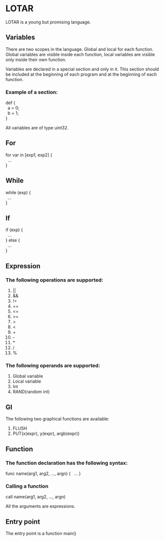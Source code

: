 # LOTAR
LOTAR is a young but promising language.

## Variables
There are two scopes in the language. Global and local for each function. Global variables are visible inside each function, local variables are visible only inside their own function.

Variables are declared in a special section and only in it. This section should be included at the beginning of each program and at the beginning of each function.

### Example of a section:

def {\
&ensp;a = 0;\
&ensp;b = 1;\
}

All variables are of type uint32.

## For
for var in [exp1, exp2] {\
&ensp;...\
}

## While
while (exp) {\
&ensp;... \
}

## If
if (exp) {\
&ensp;... \
} else {\
&ensp;...\
}

## Expression
### The following operations are supported:
1. ||
2. &&
3. !=
4. ==
5. <=
6. \>=
7. \>
8. \<
9. \+
10. \-
11. \*
12. /
13. %

### The following operands are supported:
1. Global variable
2. Local variable
3. Int
4. RAND(random int)

## GI
The following two graphical functions are available:
1. FLUSH
2. PUT(x(expr), y(expr), argb(expr))

## Function
### The function declaration has the following syntax:
func name(arg1, arg2, ..., argn) {
&ensp;...
}

### Calling a function
call name(arg1, arg2, ..., argn)

All the arguments are expressions.

## Entry point

The entry point is a function main()